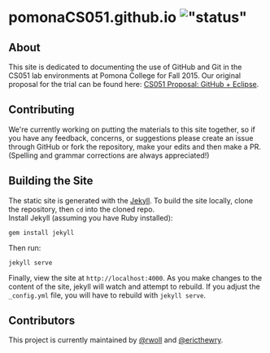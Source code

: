 pomonaCS051.github.io !["status"](https://travis-ci.org/PomonaCS051/PomonaCS051.github.io.svg)
========

## About

This site is dedicated to documenting the use of GitHub and Git in the CS051
lab environments at Pomona College for Fall 2015. Our original proposal for the
trial can be found here: [CS051 Proposal: GitHub + Eclipse](https://github.com/rwoll/CS051Proposal).

## Contributing

We're currently working on putting the materials to this site together, so if
you have any feedback, concerns, or suggestions please create an issue through
GitHub or fork the repository, make your edits and then make a PR. (Spelling
and grammar corrections are always appreciated!)

## Building the Site

The static site is generated with the [Jekyll](http://jekyllrb.com). To build
the site locally, clone the repository, then `cd` into the cloned repo.  
Install Jekyll (assuming you have Ruby installed):
```
gem install jekyll
```  
Then run:  
```
jekyll serve
```
Finally, view the site at `http://localhost:4000`. As you make changes to the
content of the site, jekyll will watch and attempt to rebuild. If you adjust
the `_config.yml` file, you will have to rebuild with `jekyll serve`. 

## Contributors

This project is currently maintained by [@rwoll](https://github.com/rwoll)
and [@ericthewry](https://github.com/ericthewry).
